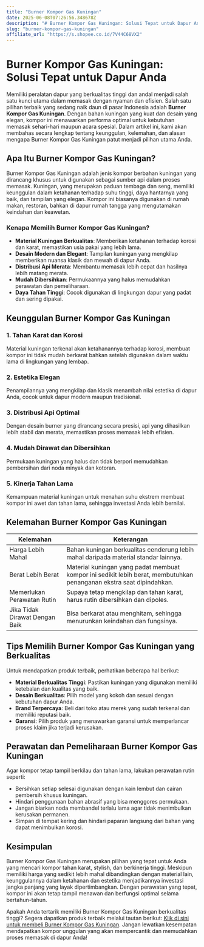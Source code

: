 ```yaml
---
title: "Burner Kompor Gas Kuningan"
date: 2025-06-08T07:26:56.348678Z
description: "# Burner Kompor Gas Kuningan: Solusi Tepat untuk Dapur Anda..."
slug: "burner-kompor-gas-kuningan"
affiliate_url: "https://s.shopee.co.id/7V44C68VX2"
---
```

# Burner Kompor Gas Kuningan: Solusi Tepat untuk Dapur Anda

Memiliki peralatan dapur yang berkualitas tinggi dan andal menjadi salah satu kunci utama dalam memasak dengan nyaman dan efisien. Salah satu pilihan terbaik yang sedang naik daun di pasar Indonesia adalah **Burner Kompor Gas Kuningan**. Dengan bahan kuningan yang kuat dan desain yang elegan, kompor ini menawarkan performa optimal untuk kebutuhan memasak sehari-hari maupun acara spesial. Dalam artikel ini, kami akan membahas secara lengkap tentang keunggulan, kelemahan, dan alasan mengapa Burner Kompor Gas Kuningan patut menjadi pilihan utama Anda.

## Apa Itu Burner Kompor Gas Kuningan?

Burner Kompor Gas Kuningan adalah jenis kompor berbahan kuningan yang dirancang khusus untuk digunakan sebagai sumber api dalam proses memasak. Kuningan, yang merupakan paduan tembaga dan seng, memiliki keunggulan dalam ketahanan terhadap suhu tinggi, daya hantarnya yang baik, dan tampilan yang elegan. Kompor ini biasanya digunakan di rumah makan, restoran, bahkan di dapur rumah tangga yang mengutamakan keindahan dan keawetan.

### Kenapa Memilih Burner Kompor Gas Kuningan?

- **Material Kuningan Berkualitas**: Memberikan ketahanan terhadap korosi dan karat, memastikan usia pakai yang lebih lama.
- **Desain Modern dan Elegant**: Tampilan kuningan yang mengkilap memberikan nuansa klasik dan mewah di dapur Anda.
- **Distribusi Api Merata**: Membantu memasak lebih cepat dan hasilnya lebih matang merata.
- **Mudah Dibersihkan**: Permukaannya yang halus memudahkan perawatan dan pemeliharaan.
- **Daya Tahan Tinggi**: Cocok digunakan di lingkungan dapur yang padat dan sering dipakai.

## Keunggulan Burner Kompor Gas Kuningan

### 1. Tahan Karat dan Korosi

Material kuningan terkenal akan ketahanannya terhadap korosi, membuat kompor ini tidak mudah berkarat bahkan setelah digunakan dalam waktu lama di lingkungan yang lembap.

### 2. Estetika Elegan

Penampilannya yang mengkilap dan klasik menambah nilai estetika di dapur Anda, cocok untuk dapur modern maupun tradisional.

### 3. Distribusi Api Optimal

Dengan desain burner yang dirancang secara presisi, api yang dihasilkan lebih stabil dan merata, memastikan proses memasak lebih efisien.

### 4. Mudah Dirawat dan Dibersihkan

Permukaan kuningan yang halus dan tidak berpori memudahkan pembersihan dari noda minyak dan kotoran.

### 5. Kinerja Tahan Lama

Kemampuan material kuningan untuk menahan suhu ekstrem membuat kompor ini awet dan tahan lama, sehingga investasi Anda lebih bernilai.

## Kelemahan Burner Kompor Gas Kuningan

| Kelemahan | Keterangan |
|------------|------------|
| Harga Lebih Mahal | Bahan kuningan berkualitas cenderung lebih mahal daripada material standar lainnya. |
| Berat Lebih Berat | Material kuningan yang padat membuat kompor ini sedikit lebih berat, membutuhkan penanganan ekstra saat dipindahkan. |
| Memerlukan Perawatan Rutin | Supaya tetap mengkilap dan tahan karat, harus rutin dibersihkan dan dipoles. |
| Jika Tidak Dirawat Dengan Baik | Bisa berkarat atau menghitam, sehingga menurunkan keindahan dan fungsinya. |

## Tips Memilih Burner Kompor Gas Kuningan yang Berkualitas

Untuk mendapatkan produk terbaik, perhatikan beberapa hal berikut:

- **Material Berkualitas Tinggi**: Pastikan kuningan yang digunakan memiliki ketebalan dan kualitas yang baik.
- **Desain Berkualitas**: Pilih model yang kokoh dan sesuai dengan kebutuhan dapur Anda.
- **Brand Terpercaya**: Beli dari toko atau merek yang sudah terkenal dan memiliki reputasi baik.
- **Garansi**: Pilih produk yang menawarkan garansi untuk memperlancar proses klaim jika terjadi kerusakan.

## Perawatan dan Pemeliharaan Burner Kompor Gas Kuningan

Agar kompor tetap tampil berkilau dan tahan lama, lakukan perawatan rutin seperti:

- Bersihkan setiap selesai digunakan dengan kain lembut dan cairan pembersih khusus kuningan.
- Hindari penggunaan bahan abrasif yang bisa menggores permukaan.
- Jangan biarkan noda membandel terlalu lama agar tidak menimbulkan kerusakan permanen.
- Simpan di tempat kering dan hindari paparan langsung dari bahan yang dapat menimbulkan korosi.

## Kesimpulan

Burner Kompor Gas Kuningan merupakan pilihan yang tepat untuk Anda yang mencari kompor tahan karat, stylish, dan berkinerja tinggi. Meskipun memiliki harga yang sedikit lebih mahal dibandingkan dengan material lain, keunggulannya dalam ketahanan dan estetika menjadikannya investasi jangka panjang yang layak dipertimbangkan. Dengan perawatan yang tepat, kompor ini akan tetap tampil menawan dan berfungsi optimal selama bertahun-tahun.

Apakah Anda tertarik memiliki Burner Kompor Gas Kuningan berkualitas tinggi? Segera dapatkan produk terbaik melalui tautan berikut: [Klik di sini untuk membeli Burner Kompor Gas Kuningan](https://s.shopee.co.id/7V44C68VX2). Jangan lewatkan kesempatan mendapatkan kompor unggulan yang akan mempercantik dan memudahkan proses memasak di dapur Anda!